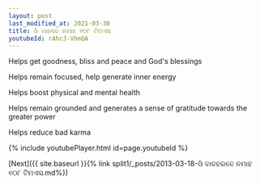 ```yaml
---
layout: post
last_modified_at: 2021-03-30
title: ଓଁ ମାନବେ ନମାହ ୧୦୮ ଟିମଏସ
youtubeId: rAhcJ-VhmQA
---
```

 
 
Helps get goodness, bliss and peace and God's blessings
 
Helps remain focused, help generate inner energy 
 
Helps boost physical and mental health 
 
Helps remain grounded and generates a sense of gratitude towards the greater power 
 
Helps reduce bad karma
 
 
 
 


{% include youtubePlayer.html id=page.youtubeId %}
 
[Next]({{ site.baseurl }}{% link  split1/_posts/2013-03-18-ଓଁ ବାବହରବେ ନମାହ ୧୦୮ ଟିମଏସ.md%})
 
